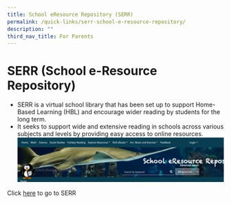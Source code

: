 ```yaml
---
title: School eResource Repository (SERR)
permalink: /quick-links/serr-school-e-resource-repository/
description: ""
third_nav_title: For Parents
---
```



# SERR (School e-Resource Repository)

* SERR is a virtual school library that has been set up to support Home-Based Learning (HBL) and encourage wider reading by students for the long term.
* It seeks to support wide and extensive reading in schools across various subjects and levels by providing easy access to online resources.
![](/images/serr.png)

Click [here](https://schoolibrary.moe.edu.sg/eresourcespri/cgi-bin/spydus.exe/MSGTRN/WPAC/HOME) to go to SERR